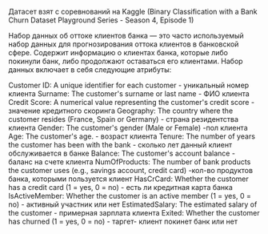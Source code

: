Датасет взят с соревнований на Kaggle (Binary Classification with a Bank Churn Dataset
Playground Series - Season 4, Episode 1)

Набор данных об оттоке клиентов банка — это часто используемый набор данных для прогнозирования оттока клиентов в банковской сфере. Содержит информацию о клиентах банка, которые либо покинули банк, либо продолжают оставаться его клиентами. 
Набор данных включает в себя следующие атрибуты:

Customer ID: A unique identifier for each customer - уникальный номер клиента
Surname: The customer's surname or last name - ФИО клиента
Credit Score: A numerical value representing the customer's credit score - значение кредитного скоринга
Geography: The country where the customer resides (France, Spain or Germany) - страна резидентства клиента
Gender: The customer's gender (Male or Female) -пол клиента
Age: The customer's age. - возраст клиента
Tenure: The number of years the customer has been with the bank - сколько лет данный клиент обслуживается в банке
Balance: The customer's account balance - баланс на счете клиента
NumOfProducts: The number of bank products the customer uses (e.g., savings account, credit card) -кол-во продуктов банка, которыми пользуется клиент
HasCrCard: Whether the customer has a credit card (1 = yes, 0 = no) - есть ли кредитная карта банка
IsActiveMember: Whether the customer is an active member (1 = yes, 0 = no) - активный участник или нет
EstimatedSalary: The estimated salary of the customer - примерная зарплата клиента
Exited: Whether the customer has churned (1 = yes, 0 = no) - таргет- клиент покинет банк или нет

